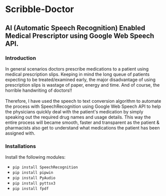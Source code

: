 # Scribble-Doctor
## AI (Automatic Speech Recognition) Enabled Medical Prescriptor using Google Web Speech API.
### Introduction
In general scenarios doctors prescribe medications to a patient using medical prescription slips. Keeping in mind the long queue of patients expecting to be treated/examined early, the major disadvantage of using prescription slips is wastage of paper, energy and time. And of course, the horrible handwriting of doctors!! <br/> <br/> Therefore, I have used the speech to text conversion algorithm to automate the process with SpeechRecognition using Google Web Speech API to help the physicians quickly deal with the patient's medication by simply speaking out the required drug names and usage details. This way the entire process will became smooth, faster and transparent as the patient & pharmacists also get to understand what medications the patient has been assigned with.

### Installations
Install the following modules:
- ```pip install SpeechRecognition```
- ```pip install pipwin```
- ```pip install PyAudio```
- ```pip install pyttsx3```
- ```pip install fpdf```
